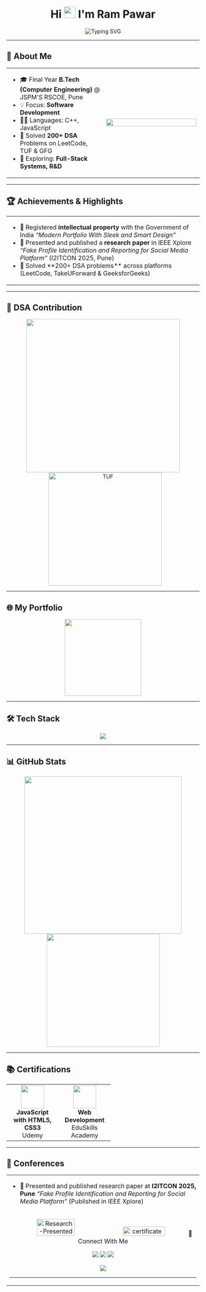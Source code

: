 <h1 align="center">
  Hi <img src="https://media.giphy.com/media/hvRJCLFzcasrR4ia7z/giphy.gif" width="30px"/> I'm Ram Pawar
</h1>

<p align="center">
  <img src="https://readme-typing-svg.demolab.com?font=Fira+Code&weight=600&size=22&duration=4000&pause=1000&color=00FFDD&center=true&vCenter=true&multiline=true&width=900&height=100&lines=Final+Year+Computer+Engineer+from+JSPM'S+RSCOE+Pune;200%2B+DSA+Problems+Solved+%7C+Full+Stack+Dev+%7C+Research+and+Development+;Always+Learning+%7C+Building+%7C+Contributing" alt="Typing SVG" />
</p>

---

## 🧠 About Me

<table>
  <tr>
    <td width="50%">
      <ul>
        <li>🎓 Final Year <b>B.Tech (Computer Engineering)</b> @ JSPM'S RSCOE, Pune</li>
        <li>💡 Focus: <b>Software Development</b></li>
        <li>👨‍💻 Languages: C++, JavaScript</li>
        <li>🧩 Solved <b>200+ DSA</b> Problems on LeetCode, TUF & GFG</li>
        <li>🚀 Exploring: <b>Full-Stack Systems, R&D</b></li>
      </ul>
    </td>
    <td width="50%">
      <img src="https://cdn.dribbble.com/users/1059583/screenshots/4171367/coding-freak.gif" width="100%">
    </td>
  </tr>
</table>

---

## 🏆 Achievements & Highlights  

<table>
  <tr>
    <td width="100%" height="100px">
      <ul>
        <li margin="2px">📜 Registered <b>intellectual property</b> with the Government of India  
          <i>“Modern Portfolio With Sleek and Smart Design”</i></li>
        <li margin="2px">📖 Presented and published a <b>research paper</b> in IEEE Xplore  
          <i>“Fake Profile Identification and Reporting for Social Media Platform”</i>  
          (I2ITCON 2025, Pune)</li>
        <li margin="2px">🧩 Solved **200+ DSA problems** across platforms (LeetCode, TakeUForward & GeeksforGeeks)</li>
      </ul>
    </td>
  </tr>
<!--   <tr>
    <td align="center">
      <img src="ROC.jpg" alt="Copyright Certificate" width="16%" style="margin:10px"/>
      <img src="ResearchPresented.jpg" alt="Research Paper Presentation" width="35%" style="margin:10px"/>
    </td>
  </tr> -->
</table>



---

## 🔢 DSA Contribution

<div align="center">
  <img src="https://leetcard.jacoblin.cool/Ram_pawar_01?theme=unicorn&ext=heatmap" width="400" />
  <img src="https://i.ibb.co/hxDdsbwc/TUF.png" alt="TUF" width="295" border-radius="5%" style="margin-left:10px"/>
</div>

---

## 🌐 My Portfolio 

<div align="center">
  <a href="https://portfolio-backend-znrv.onrender.com">
    <img src="https://img.icons8.com/?size=100&id=ognMDWHTIaDL&format=png&color=000000" width="200"/>
  </a>
</div>

---


<!-- ## 💼 Featured Projects

  | Project | Description | Tech Stack |
  |--------|-------------|------------|
  | 💸 **Smart Expense Splitter** | Debt Minimization using Graphs (Java) | Java, Collections, CLI |
  | 🔗 **D-Drive** | Blockchain file storage using IPFS & Smart Contracts | Solidity, IPFS, Hardhat |
  | 🌱 **Happy Day Foundation** | Donation platform for NGOs with Razorpay | Node.js, MongoDB, HTML |

--- -->

## 🛠️ Tech Stack

<p align="center">
  <img src="https://skillicons.dev/icons?i=cpp,js,react,mysql,git,github,html,css" />
</p>

---

## 📊 GitHub Stats

<p align="center" margin="10px">
  <img src="https://github-readme-streak-stats-eight.vercel.app/?user=rampawardz&theme=tokyonight" width="410"/>
  <img src="https://github-readme-stats.vercel.app/api/top-langs/?username=rampawardz&layout=compact&theme=tokyonight" width="295"/>
</p>

---

## 📚 Certifications

<table align="center" cellpadding="10">
  <tr>
    <td align="center" width="120">
      <img src="https://img.icons8.com/external-flat-juicy-fish/120/000000/external-algorithm-coding-and-development-flat-flat-juicy-fish.png" width="60"/><br>
      <strong>JavaScript with HTML5, CSS3</strong><br>
      Udemy
    </td>
    <td align="center" width="120">
      <img src="https://img.icons8.com/?size=100&id=pijxxzc78ZdO&format=png&color=000000" width="60"/><br>
      <strong>Web Development</strong><br>
      EduSkills Academy
    </td>
  </tr>
</table>

---

## 🎤 Conferences  

<table>
  <tr>
    <td width="100%">
      <ul>
        <li>📖 Presented and published research paper at <b>I2ITCON 2025, Pune</b>  
          <i>“Fake Profile Identification and Reporting for Social Media Platform”</i>  
          (Published in IEEE Xplore)</li> <br>
      </ul>
      <div align="center" display="flex">
        <img src="https://i.ibb.co/C5wH2ssG/Research-Presented.jpg" alt="Research-Presented" border="0" width="45%">
        <img src="https://i.ibb.co/n8bqn27G/1597-Ram-Vijay-Pawar-page-0001.jpg" alt="certificate" border="0" width="47.5%>
      </div>
    </td>
  </tr>
</table>

---

## 🔗 Connect With Me
<div width="100%" align="center">
<p align="center">
  <a href="https://www.linkedin.com/in/ram-pawar-647580257/"><img src="https://img.shields.io/badge/LinkedIn-blue?style=for-the-badge&logo=linkedin&logoColor=white" /></a>
  <a href="mailto:rampawarpkd@gmail.com"><img src="https://img.shields.io/badge/Gmail-red?style=for-the-badge&logo=gmail&logoColor=white" /></a>
  <a href="https://github.com/Rampawardz"><img src="https://img.shields.io/badge/GitHub-black?style=for-the-badge&logo=github&logoColor=white" /></a>
</p>

<p align="center">
  <img src="https://komarev.com/ghpvc/?username=Rampawardz&label=Profile%20views&color=0e75b6&style=flat" />
</p>
</div>

---
